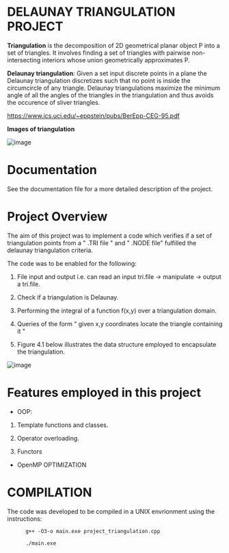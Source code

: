 
# DELAUNAY TRIANGULATION PROJECT 

**Triangulation** is the decomposition of 2D geometrical planar object P into a set of triangles. It involves finding a set of triangles with pairwise non-intersecting interiors whose union geometrically approximates P.

**Delaunay triangulation**: Given a set input discrete points in a plane the Delaunay triangulation discretizes such that no point is inside the circumcircle of any triangle. Delaunay triangulations maximize the minimum angle of all the angles of the triangles in the triangulation and thus avoids the occurence of sliver triangles.

https://www.ics.uci.edu/~eppstein/pubs/BerEpp-CEG-95.pdf

**Images of triangulation**

![image](https://user-images.githubusercontent.com/60849864/82563624-4cc6e600-9b6f-11ea-8601-298b7188bbf3.png)

# Documentation

See the documentation file for a more detailed description of the project.

# Project Overview

The aim of this project was to implement a code which verifies if a set of triangulation points from a " .TRI file " and " .NODE file" fulfilled the delaunay triangulation criteria. 

The code was to be enabled for the following:
 
 1. File input and output i.e. can read an input tri.file -> manipulate -> output a tri.file.

 2. Check if a triangulation is Delaunay.
 
 3.	Performing the integral of a function  f(x,y) over a triangulation domain.
 
 4.	Queries of the form “ given x,y coordinates locate the triangle containing it "
 
 5.	Figure 4.1 below illustrates the data structure employed to encapsulate the triangulation. 
 
 ![image](https://user-images.githubusercontent.com/60849864/82563539-2c972700-9b6f-11ea-83b7-c0e5cb84e0c2.png)
 
 
 # Features employed in this project
 
 * OOP:
 
 1. Template functions and classes.
 
 2. Operator overloading.
 
 3. Functors
 
* OpenMP OPTIMIZATION

 # COMPILATION
 
 The code was developed to be compiled in a UNIX envrionment using the instructions:
 
          g++ -O3-o main.exe project_triangulation.cpp

          ./main.exe
 
